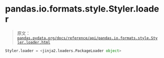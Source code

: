 # pandas.io.formats.style.Styler.loader

> 原文：[`pandas.pydata.org/docs/reference/api/pandas.io.formats.style.Styler.loader.html`](https://pandas.pydata.org/docs/reference/api/pandas.io.formats.style.Styler.loader.html)

```py
Styler.loader = <jinja2.loaders.PackageLoader object>
```
